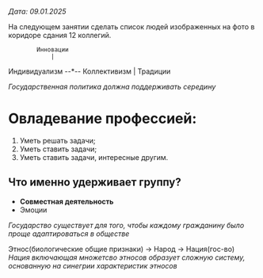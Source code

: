 *Дата: 09.01.2025*

На следующем занятии сделать список людей изображенных на фото в коридоре сдания 12 коллегий.


            Инновации
                |
Индивидуализм --*-- Коллективизм
                |
            Традиции

*Государственная политика должна поддерживать середину*

# Овладевание профессией:
1. Уметь решать задачи;
2. Уметь ставить задачи;
3. Уметь ставить задачи, интересные другим.

## Что именно удерживает группу?
- **Совместная деятельность**
- Эмоции

*Государство существует для того, чтобы каждому гражданину было проще адаптироваться в обществе*

Этнос(биологические общие признаки) -> Народ -> Нация(гос-во)
*Нация включающая множетсво этносов образует сложную систему, основанную на синегрии характеристик этносов*